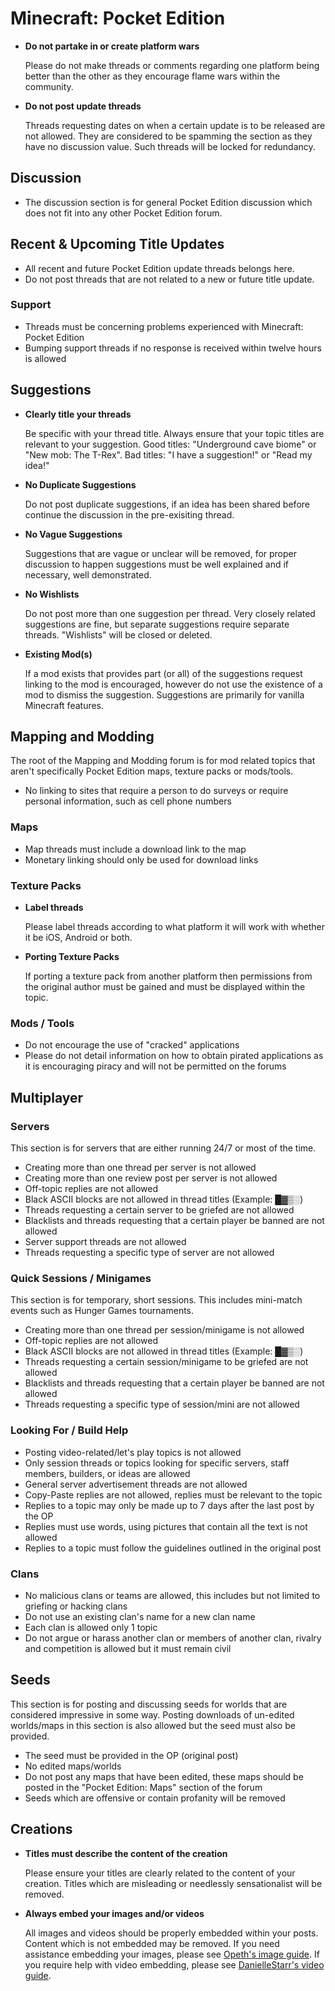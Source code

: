 # Minecraft: Pocket Edition

* __Do not partake in or create platform wars__

  Please do not make threads or comments regarding one platform being better than the other as they encourage flame wars within the community.

* __Do not post update threads__

  Threads requesting dates on when a certain update is to be released are not allowed. They are considered to be spamming the section as they have no discussion value. Such threads will be locked for redundancy.

## Discussion

* The discussion section is for general Pocket Edition discussion which does not fit into any other Pocket Edition forum.

## Recent & Upcoming Title Updates

* All recent and future Pocket Edition update threads belongs here.
* Do not post threads that are not related to a new or future title update.

### Support

* Threads must be concerning problems experienced with Minecraft: Pocket Edition
* Bumping support threads if no response is received within twelve hours is allowed

## Suggestions

* __Clearly title your threads__

  Be specific with your thread title. Always ensure that your topic titles are relevant to your suggestion. Good titles: "Underground cave biome" or "New mob: The T-Rex". Bad titles: "I have a suggestion!" or "Read my idea!"

* __No Duplicate Suggestions__

  Do not post duplicate suggestions, if an idea has been shared before continue the discussion in the pre-exisiting thread.

* __No Vague Suggestions__

  Suggestions that are vague or unclear will be removed, for proper discussion to happen suggestions must be well explained and if necessary, well demonstrated.

* __No Wishlists__

  Do not post more than one suggestion per thread. Very closely related suggestions are fine, but separate suggestions require separate threads. "Wishlists" will be closed or deleted.

* __Existing Mod(s)__

  If a mod exists that provides part (or all) of the suggestions request linking to the mod is encouraged, however do not use the existence of a mod to dismiss the suggestion. Suggestions are primarily for vanilla Minecraft features.

## Mapping and Modding

The root of the Mapping and Modding forum is for mod related topics that aren't specifically Pocket Edition maps, texture packs or mods/tools.

* No linking to sites that require a person to do surveys or require personal information, such as cell phone numbers

### Maps

* Map threads must include a download link to the map
* Monetary linking should only be used for download links

### Texture Packs

* __Label threads__

  Please label threads according to what platform it will work with whether it be iOS, Android or both.

* __Porting Texture Packs__

  If porting a texture pack from another platform then permissions from the original author must be gained and must be displayed within the topic.

### Mods / Tools

* Do not encourage the use of "cracked" applications
* Please do not detail information on how to obtain pirated applications as it is encouraging piracy and will not be permitted on the forums

## Multiplayer

### Servers

This section is for servers that are either running 24/7 or most of the time.

* Creating more than one thread per server is not allowed
* Creating more than one review post per server is not allowed
* Off-topic replies are not allowed
* Black ASCII blocks are not allowed in thread titles (Example: █▓▒░)
* Threads requesting a certain server to be griefed are not allowed
* Blacklists and threads requesting that a certain player be banned are not allowed
* Server support threads are not allowed
* Threads requesting a specific type of server are not allowed

### Quick Sessions / Minigames

This section is for temporary, short sessions. This includes mini-match events such as Hunger Games tournaments.

* Creating more than one thread per session/minigame is not allowed
* Off-topic replies are not allowed
* Black ASCII blocks are not allowed in thread titles (Example: █▓▒░)
* Threads requesting a certain session/minigame to be griefed are not allowed
* Blacklists and threads requesting that a certain player be banned are not allowed
* Threads requesting a specific type of session/mini are not allowed

### Looking For / Build Help

* Posting video-related/let's play topics is not allowed
* Only session threads or topics looking for specific servers, staff members, builders, or ideas are allowed
* General server advertisement threads are not allowed
* Copy-Paste replies are not allowed, replies must be relevant to the topic
* Replies to a topic may only be made up to 7 days after the last post by the OP
* Replies must use words, using pictures that contain all the text is not allowed
* Replies to a topic must follow the guidelines outlined in the original post

### Clans

* No malicious clans or teams are allowed, this includes but not limited to griefing or hacking clans
* Do not use an existing clan's name for a new clan name
* Each clan is allowed only 1 topic
* Do not argue or harass another clan or members of another clan, rivalry and competition is allowed but it must remain civil

## Seeds

This section is for posting and discussing seeds for worlds that are considered impressive in some way. Posting downloads of un-edited worlds/maps in this section is also allowed but the seed must also be provided.

* The seed must be provided in the OP (original post)
* No edited maps/worlds
* Do not post any maps that have been edited, these maps should be posted in the "Pocket Edition: Maps" section of the forum
* Seeds which are offensive or contain profanity will be removed

## Creations

* __Titles must describe the content of the creation__

  Please ensure your titles are clearly related to the content of your creation. Titles which are misleading
  or needlessly sensationalist will be removed.
  
* __Always embed your images and/or videos__

  All images and videos should be properly embedded within your posts. Content which is not embedded may be
  removed. If you need assistance embedding your images, please see [Opeth's image guide](http://img.mcf.li/images.jpg).
  If you require help with video embedding, please see [DanielleStarr's video guide](http://img.mcf.li/video_guide.png).
